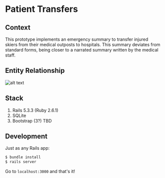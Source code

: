 # Patient Transfers

## Context
This prototype implements an emergency summary to transfer injured skiers from their medical outposts to hospitals. This summary deviates from standard forms, being closer to a narrated summary written by the medical staff.

## Entity Relationship
![alt text](http://oi66.tinypic.com/wvbmz7.jpg)

## Stack
1. Rails 5.3.3 (Ruby 2.6.1)
2. SQLite
3. Bootstrap (3?) TBD

## Development

Just as any Rails app:

```bash
$ bundle install
$ rails server
```

Go to `localhost:3000` and that's it!
